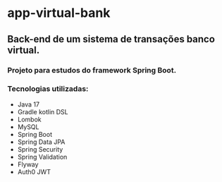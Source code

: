 # app-virtual-bank

## Back-end de um sistema de transações banco virtual.

### Projeto para estudos do framework Spring Boot.

### Tecnologias utilizadas:
- Java 17
- Gradle kotlin DSL
- Lombok
- MySQL
- Spring Boot
- Spring Data JPA
- Spring Security
- Spring Validation
- Flyway
- Auth0 JWT